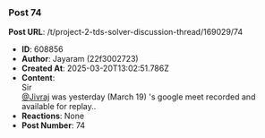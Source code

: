 ### Post 74
**Post URL**: /t/project-2-tds-solver-discussion-thread/169029/74
- **ID**: 608856
- **Author**: Jayaram (22f3002723)
- **Created At**: 2025-03-20T13:02:51.786Z
- **Content**:  
  Sir<br>
<a class="mention" href="/u/jivraj">@Jivraj</a> was yesterday (March 19) 's google meet recorded and<br>
available  for replay..
- **Reactions**: None
- **Post Number**: 74

